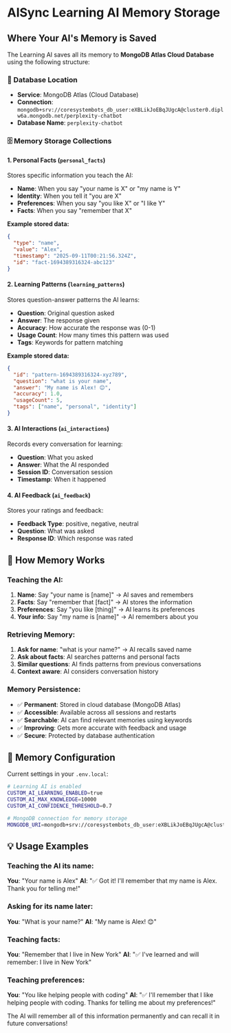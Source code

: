 # AISync Learning AI Memory Storage

## Where Your AI's Memory is Saved

The Learning AI saves all its memory to **MongoDB Atlas Cloud Database** using the following structure:

### 📍 Database Location
- **Service**: MongoDB Atlas (Cloud Database)
- **Connection**: `mongodb+srv://coresystembots_db_user:eXBLikJoEBqJUgcA@cluster0.diplw6a.mongodb.net/perplexity-chatbot`
- **Database Name**: `perplexity-chatbot`

### 🗄️ Memory Storage Collections

#### 1. **Personal Facts** (`personal_facts`)
Stores specific information you teach the AI:
- **Name**: When you say "your name is X" or "my name is Y"
- **Identity**: When you tell it "you are X"
- **Preferences**: When you say "you like X" or "I like Y"
- **Facts**: When you say "remember that X"

**Example stored data:**
```json
{
  "type": "name",
  "value": "Alex",
  "timestamp": "2025-09-11T00:21:56.324Z",
  "id": "fact-1694389316324-abc123"
}
```

#### 2. **Learning Patterns** (`learning_patterns`)
Stores question-answer patterns the AI learns:
- **Question**: Original question asked
- **Answer**: The response given
- **Accuracy**: How accurate the response was (0-1)
- **Usage Count**: How many times this pattern was used
- **Tags**: Keywords for pattern matching

**Example stored data:**
```json
{
  "id": "pattern-1694389316324-xyz789",
  "question": "what is your name",
  "answer": "My name is Alex! 😊",
  "accuracy": 1.0,
  "usageCount": 5,
  "tags": ["name", "personal", "identity"]
}
```

#### 3. **AI Interactions** (`ai_interactions`)
Records every conversation for learning:
- **Question**: What you asked
- **Answer**: What the AI responded
- **Session ID**: Conversation session
- **Timestamp**: When it happened

#### 4. **AI Feedback** (`ai_feedback`)
Stores your ratings and feedback:
- **Feedback Type**: positive, negative, neutral
- **Question**: What was asked
- **Response ID**: Which response was rated

## 🧠 How Memory Works

### Teaching the AI:
1. **Name**: Say "your name is [name]" → AI saves and remembers
2. **Facts**: Say "remember that [fact]" → AI stores the information
3. **Preferences**: Say "you like [thing]" → AI learns its preferences
4. **Your info**: Say "my name is [name]" → AI remembers about you

### Retrieving Memory:
1. **Ask for name**: "what is your name?" → AI recalls saved name
2. **Ask about facts**: AI searches patterns and personal facts
3. **Similar questions**: AI finds patterns from previous conversations
4. **Context aware**: AI considers conversation history

### Memory Persistence:
- ✅ **Permanent**: Stored in cloud database (MongoDB Atlas)
- ✅ **Accessible**: Available across all sessions and restarts
- ✅ **Searchable**: AI can find relevant memories using keywords
- ✅ **Improving**: Gets more accurate with feedback and usage
- ✅ **Secure**: Protected by database authentication

## 🔧 Memory Configuration

Current settings in your `.env.local`:
```bash
# Learning AI is enabled
CUSTOM_AI_LEARNING_ENABLED=true
CUSTOM_AI_MAX_KNOWLEDGE=10000
CUSTOM_AI_CONFIDENCE_THRESHOLD=0.7

# MongoDB connection for memory storage
MONGODB_URI=mongodb+srv://coresystembots_db_user:eXBLikJoEBqJUgcA@cluster0.diplw6a.mongodb.net/perplexity-chatbot
```

## 💡 Usage Examples

### Teaching the AI its name:
**You**: "Your name is Alex"
**AI**: "✅ Got it! I'll remember that my name is Alex. Thank you for telling me!"

### Asking for its name later:
**You**: "What is your name?"
**AI**: "My name is Alex! 😊"

### Teaching facts:
**You**: "Remember that I live in New York"
**AI**: "✅ I've learned and will remember: I live in New York"

### Teaching preferences:
**You**: "You like helping people with coding"
**AI**: "✅ I'll remember that I like helping people with coding. Thanks for telling me about my preferences!"

The AI will remember all of this information permanently and can recall it in future conversations!
